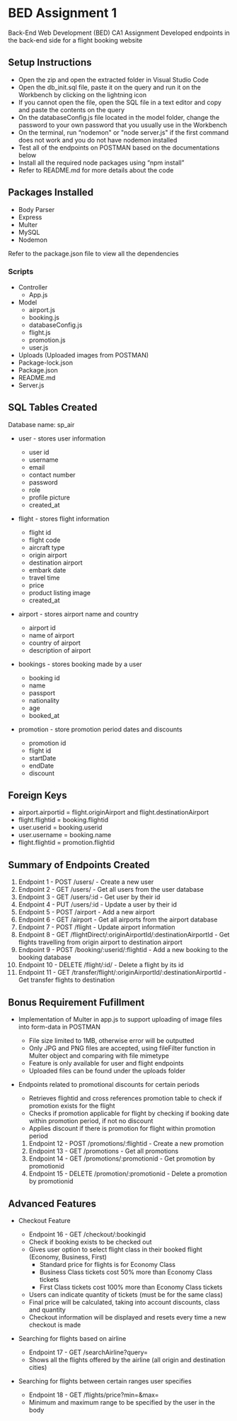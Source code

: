 # BED Assignment 1

Back-End Web Development (BED) CA1 Assignment
Developed endpoints in the back-end side for a flight booking website

## Setup Instructions
- Open the zip and open the extracted folder in Visual Studio Code
-	Open the db_init.sql file, paste it on the query and run it on the Workbench by clicking on the lightning icon
  - If you cannot open the file, open the SQL file in a text editor and copy and paste the contents on the query
-	On the databaseConfig.js file located in the model folder, change the password to your own password that you usually use in the Workbench
-	On the terminal, run “nodemon" or "node server.js" if the first command does not work and you do not have nodemon installed
-	Test all of the endpoints on POSTMAN based on the documentations below
-	Install all the required node packages using “npm install”
-	Refer to README.md for more details about the code

## Packages Installed
- Body Parser
- Express
- Multer
- MySQL
- Nodemon

Refer to the package.json file to view all the dependencies

### Scripts
  -	Controller
    -	App.js
  -	Model
    -	airport.js
    -	booking.js
    -	databaseConfig.js
    -	flight.js
    -	promotion.js
    -	user.js
  -	Uploads (Uploaded images from POSTMAN)
  -	Package-lock.json
  -	Package.json
  -	README.md
  -	Server.js


## SQL Tables Created

Database name: sp_air

- user - stores user information
  
  - user id
  - username
  - email
  - contact number
  - password
  - role
  - profile picture
  - created_at

- flight - stores flight information
  
  - flight id 
  - flight code
  - aircraft type
  - origin airport
  - destination airport
  - embark date
  - travel time
  - price
  - product listing image
  - created_at

- airport - stores airport name and country
  
  - airport id
  - name of airport
  - country of airport
  - description of airport

- bookings - stores booking made by a user
  
  - booking id
  - name
  - passport
  - nationality
  - age
  - booked_at

- promotion - store promotion period dates and discounts
  
  - promotion id
  - flight id
  - startDate
  - endDate
  - discount

## Foreign Keys

- airport.airportid = flight.originAirport and flight.destinationAirport
- flight.flightid = booking.flightid
- user.userid = booking.userid
- user.username = booking.name
- flight.flightid = promotion.flightid

## Summary of Endpoints Created

1. Endpoint 1 - POST /users/ - Create a new user
2. Endpoint 2 - GET /users/ - Get all users from the user database
3. Endpoint 3 - GET /users/:id - Get user by their id
4. Endpoint 4 - PUT /users/:id - Update a user by their id
5. Endpoint 5 - POST /airport - Add a new airport
6. Endpoint 6 - GET /airport - Get all airports from the airport database
7. Endpoint 7 - POST /flight - Update airport information
8. Endpoint 8 - GET /flightDirect/:originAirportId/:destinationAirportId - Get flights travelling from origin airport to destination airport
9. Endpoint 9 - POST /booking/:userid/:flightid - Add a new booking to the booking database
10. Endpoint 10 - DELETE /flight/:id/ - Delete a flight by its id
11. Endpoint 11 - GET /transfer/flight/:originAirportId/:destinationAirportId - Get transfer flights to destination

## Bonus Requirement Fufillment

- Implementation of Multer in app.js to support uploading of image files into form-data in POSTMAN
  
  - File size limited to 1MB, otherwise error will be outputted
  - Only JPG and PNG files are accepted, using fileFilter function in Multer object and comparing with file mimetype
  - Feature is only available for user and flight endpoints
  - Uploaded files can be found under the uploads folder

- Endpoints related to promotional discounts for certain periods
  
  - Retrieves flightid and cross references promotion table to check if promotion exists for the flight
  - Checks if promotion applicable for flight by checking if booking date within promotion period, if not no discount
  - Applies discount if there is promotion for flight within promotion period
  1. Endpoint 12 - POST /promotions/:flightid - Create a new promotion
  2. Endpoint 13 - GET /promotions - Get all promotions
  3. Endpoint 14 - GET /promotions/:promotionid - Get promotion by promotionid
  4. Endpoint 15 - DELETE /promotion/:promotionid - Delete a promotion by promotionid

## Advanced Features

- Checkout Feature
  
  - Endpoint 16 - GET /checkout/:bookingid
  - Check if booking exists to be checked out
  - Gives user option to select flight class in their booked flight (Economy, Business, First)
    - Standard price for flights is for Economy Class
    - Business Class tickets cost 50% more than Economy Class tickets
    - First Class tickets cost 100% more than Economy Class tickets
  - Users can indicate quantity of tickets (must be for the same class)
  - Final price will be calculated, taking into account discounts, class and quantity
  - Checkout information will be displayed and resets every time a new checkout is made

- Searching for flights based on airline
  
  - Endpoint 17 - GET /searchAirline?query=
  - Shows all the flights offered by the airline (all origin and destination cities)

- Searching for flights between certain ranges user specifies
  
  - Endpoint 18 - GET /flights/price?min=&max=
  - Minimum and maximum range to be specified by the user in the body
